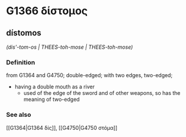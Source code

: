 # G1366 δίστομος

## dístomos

_(dis'-tom-os | THEES-toh-mose | THEES-toh-mose)_

### Definition

from G1364 and G4750; double-edged; with two edges, two-edged; 

- having a double mouth as a river
  - used of the edge of the sword and of other weapons, so has the meaning of two-edged

### See also

[[G1364|G1364 δίς]], [[G4750|G4750 στόμα]]
